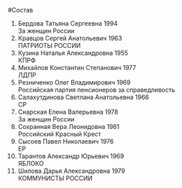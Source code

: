 #Состав
1. Бердова Татьяна Сергеевна 1994   
    За женщин России
2. Кравцов Сергей Анатольевич 1963   
    ПАТРИОТЫ РОССИИ
3. Кузина Наталья Александровна 1955   
    КПРФ
4. Михайлов Константин Степанович 1977   
    ЛДПР
5. Резниченко Олег Владимирович 1969   
    Российская партия пенсионеров за справедливость
6. Салахутдинова Светлана Анатольевна 1966   
    СР
7. Снарская Елена Валерьевна 1978   
    За женщин России
8. Сохранная Вера Леонидовна 1981   
    Российский Красный Крест
9. Сысоев Павел Николаевич 1976   
    ЕР
10. Тарантов Александр Юрьевич 1969   
    ЯБЛОКО
11. Шилова Дарья Александровна 1979   
    КОММУНИСТЫ РОССИИ
